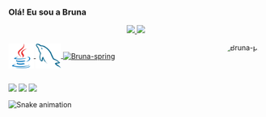 ### Olá! Eu sou a Bruna

<div align="center">
  <a href="https://github.com/eubssantos">
  <img width="43%" src="https://github-readme-stats.vercel.app/api?username=eubssantos&show_icons=true&theme=dracula&include_all_commits=true&count_private=true"/>
  <img width="46%" src="https://github-readme-stats.vercel.app/api/top-langs/?username=eubssantos&layout=compact&langs_count=7&theme=dracula"/>
</div>
<div style="display: inline_block"><br>
  <img align="center" alt="Bruna-Java" height="50" width="50" src="https://raw.githubusercontent.com/devicons/devicon/master/icons/java/java-original.svg">
  <img align="center" alt="Bruna-mySql" height="50" width="50" src="https://raw.githubusercontent.com/devicons/devicon/master/icons/mysql/mysql-original.svg">
  <img align="center" alt="Bruna-spring" height="50" width="50" src="https://www.vectorlogo.zone/logos/springio/springio-icon.svg">
  <img align="right" alt="Bruna-pic" height="150" style="border-radius:50px;"
    src="https://media.discordapp.net/attachments/903018166219866122/982029010697609296/unknown.png">
 </div>

   ##
 
<div> 
  <a href="https://www.instagram.com/adaytobruna/" target="_blank"><img src="https://img.shields.io/badge/-Instagram-%23E4405F?style=for-the-badge&logo=instagram&logoColor=white" target="_blank"></a>
  <a href = "mailto:brunahoope@gmail.com"><img src="https://img.shields.io/badge/-Gmail-%23333?style=for-the-badge&logo=gmail&logoColor=white" target="_blank"></a>
  <a href="https://www.linkedin.com/in/bruna-silva-santos/" target="_blank"><img src="https://img.shields.io/badge/-LinkedIn-%230077B5?style=for-the-badge&logo=linkedin&logoColor=white" target="_blank"></a> 
 
![Snake animation](https://github.com/eubssantos/eubssantos/blob/output/github-contribution-grid-snake.svg)
 
</div>

